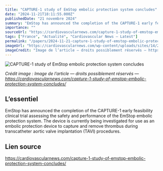 ```yaml
---
title: "CAPTURE-1 study of EmStop embolic protection system concludes"
date: "2024-11-21T18:11:55.000Z"
publishedDate: "21 novembre 2024"
summary: "EmStop has announced the completion of the CAPTURE-1 early feasibility clinical trial assessing the safety and performance of the EmStop embolic protection system. The device is currently being investigated for use as an embolic protection device to capture and remove thrombus during transcatheter aortic valve implantation (TAVI) procedures."
importance: ""
sourceUrl: "https://cardiovascularnews.com/capture-1-study-of-emstop-embolic-protection-system-concludes/"
tags: ["France", "Actualité", "Cardiovascular News — Latest"]
permalink: "/papers/2024-11-21-capture-1-study-of-emstop-embolic-protection-system-concludes"
imageUrl: "https://cardiovascularnews.com/wp-content/uploads/sites/14/2023/03/Stroke-text-2.jpg"
imageCredit: "Image de l’article — droits possiblement réservés — https://cardiovascularnews.com/capture-1-study-of-emstop-embolic-protection-system-concludes/"
---
```


![CAPTURE-1 study of EmStop embolic protection system concludes](https://cardiovascularnews.com/wp-content/uploads/sites/14/2023/03/Stroke-text-2.jpg)

*Crédit image : Image de l’article — droits possiblement réservés — https://cardiovascularnews.com/capture-1-study-of-emstop-embolic-protection-system-concludes/*

## L’essentiel

EmStop has announced the completion of the CAPTURE-1 early feasibility clinical trial assessing the safety and performance of the EmStop embolic protection system. The device is currently being investigated for use as an embolic protection device to capture and remove thrombus during transcatheter aortic valve implantation (TAVI) procedures.

## Lien source

https://cardiovascularnews.com/capture-1-study-of-emstop-embolic-protection-system-concludes/
